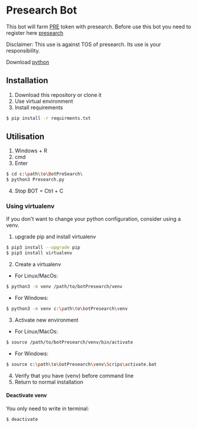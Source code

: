 # Presearch Bot

This bot will farm [PRE](https://coinmarketcap.com/fr/currencies/presearch/) token with presearch.
Before use this bot you need to register here [presearch](https://presearch.com/signup?rid=4001906)

Disclaimer: This use is against TOS of presearch. Its use is your responsibility.

Download [python](https://www.python.org/downloads/)

## Installation

1. Download this repository or clone it
2. Use virtual environment
3. Install requirements

```bash
$ pip install -r requirments.txt
```

## Utilisation

1. Windows + R 
2. cmd
3. Enter

```bash
$ cd c:\path\to\BotPreSearch\
$ python3 Presearch.py
```
4. Stop BOT = Ctrl + C
  
### Using virtualenv

If you don't want to change your python configuration, consider using a venv.

1. upgrade pip and install virtualenv

```bash
$ pip3 install --upgrade pip
$ pip3 install virtualenv
```

2. Create a virtualenv
- For Linux/MacOs:
```bash
$ python3 -m venv /path/to/botPresearch/venv
```
- For Windows:
```bash
$ python3 -m venv c:\path\to\botPresearch\venv
```
3. Activate new environment
- For Linux/MacOs:
```bash
$ source /path/to/botPresearch/venv/bin/activate
```
- For Windows:
```bash
$ source c:\path\to\botPresearch\venv\Scrips\activate.bat
```
4. Verify that you have (venv) before command line
5. Return to normal installation

#### Deactivate venv

You only need to write in terminal:
```bash
$ deactivate
```
